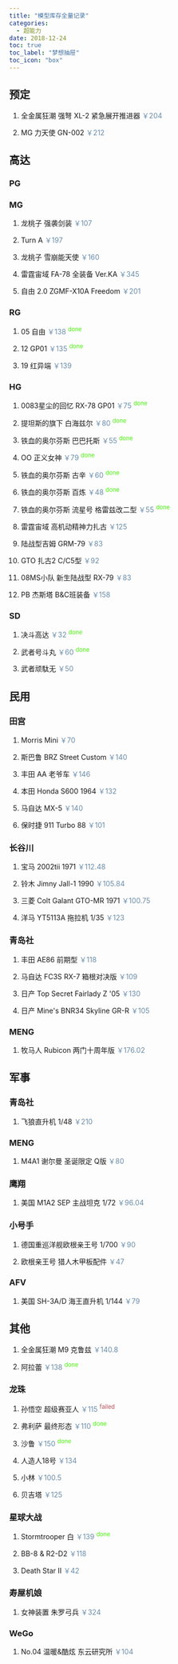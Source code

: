 ```yaml
---
title: "模型库存全量记录"
categories:
  - 超能力
date: 2018-12-24
toc: true
toc_label: "梦想抽屉"
toc_icon: "box"
---
```


## 预定

1. 全金属狂潮 强弩 XL-2 紧急展开推进器 <font color="#698CA8">￥204</font>

2. MG 力天使 GN-002 <font color="#698CA8">￥212</font>


## 高达

### PG

### MG

1. 龙桃子 强袭剑装 <font color="#698CA8">￥107</font>

2. Turn A <font color="#698CA8">￥197</font>

3. 龙桃子 雪崩能天使 <font color="#698CA8">￥160</font>

4. 雷霆宙域 FA-78 全装备 Ver.KA <font color="#698CA8">￥345</font>

5. 自由 2.0 ZGMF-X10A Freedom <font color="#698CA8">￥201</font>

### RG

1. 05 自由 <font color="#698CA8">￥138</font> <sup><font color="#47F309">done</font></sup>

2. 12 GP01 <font color="#698CA8">￥135</font> <sup><font color="#47F309">done</font></sup>

3. 19 红异端 <font color="#698CA8">￥139</font>

### HG

1. 0083星尘的回忆 RX-78 GP01 <font color="#698CA8">￥75</font> <sup><font color="#47F309">done</font></sup>

2. 提坦斯的旗下 白海兹尔 <font color="#698CA8">￥80</font> <sup><font color="#47F309">done</font></sup>

3. 铁血的奥尔芬斯 巴巴托斯 <font color="#698CA8">￥55</font> <sup><font color="#47F309">done</font></sup>

4. OO 正义女神 <font color="#698CA8">￥79</font> <sup><font color="#47F309">done</font></sup>

5. 铁血的奥尔芬斯 古辛 <font color="#698CA8">￥60</font> <sup><font color="#47F309">done</font></sup>

6. 铁血的奥尔芬斯 百炼 <font color="#698CA8">￥48</font> <sup><font color="#47F309">done</font></sup>

7. 铁血的奥尔芬斯 流星号 格雷兹改二型 <font color="#698CA8">￥55</font> <sup><font color="#47F309">done</font></sup>

8. 雷霆宙域 高机动精神力扎古 <font color="#698CA8">￥125</font>

9. 陆战型吉姆 GRM-79 <font color="#698CA8">￥83</font>

10. GTO 扎古2 C/C5型 <font color="#698CA8">￥92</font>

11. 08MS小队 新生陆战型 RX-79 <font color="#698CA8">￥83</font>

12. PB 杰斯塔 B&C班装备 <font color="#698CA8">￥158</font>

### SD

1. 决斗高达 <font color="#698CA8">￥32</font> <sup><font color="#47F309">done</font></sup>

2. 武者号斗丸 <font color="#698CA8">￥60</font> <sup><font color="#47F309">done</font></sup>

3. 武者顽駄无 <font color="#698CA8">￥50</font>

## 民用

### 田宫

1. Morris Mini <font color="#698CA8">￥70</font>

2. 斯巴鲁 BRZ Street Custom <font color="#698CA8">￥140</font>

3. 丰田 AA 老爷车 <font color="#698CA8">￥146</font>

4. 本田 Honda S600 1964 <font color="#698CA8">￥132</font>

5. 马自达 MX-5 <font color="#698CA8">￥140</font>

6. 保时捷 911 Turbo 88 <font color="#698CA8">￥101</font>

### 长谷川

1. 宝马 2002tii 1971 <font color="#698CA8">￥112.48</font>

2. 铃木 Jimny Jall-1 1990 <font color="#698CA8">￥105.84</font>

3. 三菱 Colt Galant GTO-MR 1971 <font color="#698CA8">￥100.75</font>

4. 洋马 YT5113A 拖拉机 1/35 <font color="#698CA8">￥123</font>

### 青岛社

1. 丰田 AE86 前期型 <font color="#698CA8">￥118</font>

2. 马自达 FC3S RX-7 箱根对决版 <font color="#698CA8">￥109</font>

3. 日产 Top Secret Fairlady Z '05 <font color="#698CA8">￥130</font>

4. 日产 Mine's BNR34 Skyline GR-R <font color="#698CA8">￥105</font>

### MENG

1. 牧马人 Rubicon 两门十周年版 <font color="#698CA8">￥176.02</font>


## 军事

### 青岛社

1. 飞狼直升机 1/48 <font color="#698CA8">￥210</font>

### MENG

1. M4A1 谢尔曼 圣诞限定 Q版 <font color="#698CA8">￥80</font>

### 鹰翔

1. 美国 M1A2 SEP 主战坦克 1/72 <font color="#698CA8">￥96.04</font>

### 小号手

1. 德国重巡洋舰欧根亲王号 1/700 <font color="#698CA8">￥90</font>

2. 欧根亲王号 猎人木甲板配件 <font color="#698CA8">￥47</font>

### AFV

1. 美国 SH-3A/D 海王直升机 1/144 <font color="#698CA8">￥79</font>

## 其他

1. 全金属狂潮 M9 克鲁兹 <font color="#698CA8">￥140.8</font>

2. 阿拉蕾 <font color="#698CA8">￥138</font> <sup><font color="#47F309">done</font></sup>

### 龙珠

1. 孙悟空 超级赛亚人 <font color="#698CA8">￥115</font> <sup><font color="#B35059">failed</font></sup>

2. 弗利萨 最终形态 <font color="#698CA8">￥110</font> <sup><font color="#47F309">done</font></sup>

3. 沙鲁 <font color="#698CA8">￥150</font> <sup><font color="#47F309">done</font></sup>

4. 人造人18号 <font color="#698CA8">￥134</font>

5. 小林 <font color="#698CA8">￥100.5</font>

6. 贝吉塔 <font color="#698CA8">￥125</font>

### 星球大战

1. Stormtrooper 白 <font color="#698CA8">￥139</font> <sup><font color="#47F309">done</font></sup>

2. BB-8 & R2-D2 <font color="#698CA8">￥118</font>

3. Death Star II <font color="#698CA8">￥42</font>

### 寿屋机娘

1. 女神装置 朱罗弓兵 <font color="#698CA8">￥324</font>

### WeGo

1. No.04 温暖&酷炫 东云研究所 <font color="#698CA8">￥104</font>
